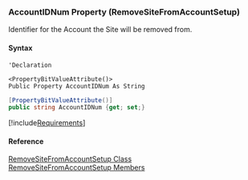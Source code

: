 ﻿### AccountIDNum Property (RemoveSiteFromAccountSetup)

Identifier for the Account the Site will be removed from.

#### Syntax

```vbnet
'Declaration

<PropertyBitValueAttribute()>
Public Property AccountIDNum As String
```

```csharp
[PropertyBitValueAttribute()]
public string AccountIDNum {get; set;}
```

[!include[Requirements](../partials/requirements.md)]

#### Reference

[RemoveSiteFromAccountSetup Class](FChoice.Toolkits.Clarify~FChoice.Toolkits.Clarify.Interfaces.RemoveSiteFromAccountSetup.md)  
[RemoveSiteFromAccountSetup Members](FChoice.Toolkits.Clarify~FChoice.Toolkits.Clarify.Interfaces.RemoveSiteFromAccountSetup_members.md)